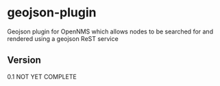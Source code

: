 # geojson-plugin

Geojson plugin for OpenNMS which allows nodes to be searched  for and rendered using a geojson ReST service

## Version
0.1 NOT YET COMPLETE 
